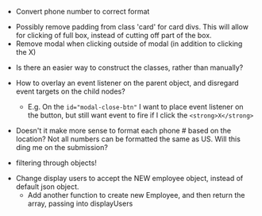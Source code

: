 <!-- Must do -->
- Convert phone number to correct format


<!-- Updates -->
- Possibly remove padding from class 'card' for card divs. This will allow for clicking of full box, instead of cutting off part of the box.
- Remove modal when clicking outside of modal (in addition to clicking the X)


<!-- Questions -->
- Is there an easier way to construct the classes, rather than manually?

- How to overlay an event listener on the parent object, and disregard event targets on the child nodes?
    * E.g. On the `id="modal-close-btn"` I want to place event listener on the button, but still want event to fire if I click the `<strong>X</strong>`

- Doesn't it make more sense to format each phone # based on the location? Not all numbers can be formatted the same as US. Will this ding me on the submission?


<!-- Difficulties -->
- filtering through objects!

<!-- WIP -->
- Change display users to accept the NEW employee object, instead of default json object.
    * Add another function to create new Employee, and then return the array, passing into displayUsers